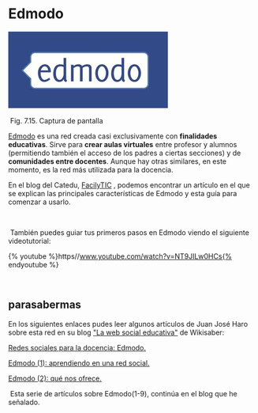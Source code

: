 
# Edmodo


![](img/edmodo.jpg)

 Fig. 7.15. Captura de pantalla

[Edmodo](https://www.edmodo.com/?go2url=%2Fhome) es una red creada casi exclusivamente con **finalidades educativas**. Sirve para **crear aulas virtuales** entre profesor y alumnos (permitiendo también el acceso de los padres a ciertas secciones) y de **comunidades entre docentes**. Aunque hay otras similares, en este momento, es la red más utilizada para la docencia.

En el blog del Catedu, [FacilyTIC](http://www.catedu.es/facilytic/2013/11/09/aulas-virtuales-con-edmodo/) , podemos encontrar un artículo en el que se explican las principales características de Edmodo y esta guía para comenzar a usarlo.

 

 También puedes guiar tus primeros pasos en Edmodo viendo el siguiente videotutorial:


{% youtube %}https//www.youtube.com/watch?v=NT9JILw0HCs{% endyoutube %}

 

## parasabermas

En los siguientes enlaces pudes leer algunos artículos de Juan José Haro sobre esta red en su blog ["La web social educativa"](http://www.wikisaber.es/comunidadwiki/Blogs/Blog.aspx?blogid=63860) de Wikisaber:

[Redes sociales para la docencia: Edmodo.](http://www.wikisaber.es/comunidadwiki/blogs/blogpost.aspx?id=15746&amp;blogid=63860)

[Edmodo (1): aprendiendo en una red social.](http://www.wikisaber.es/comunidadwiki/blogs/blogpost.aspx?id=17320&amp;blogid=63860)

[Edmodo (2): qué nos ofrece.](http://www.wikisaber.es/comunidadwiki/blogs/blogpost.aspx?id=17352&amp;blogid=63860)

 Esta serie de artículos sobre Edmodo(1-9), continúa en el blog que he señalado.

